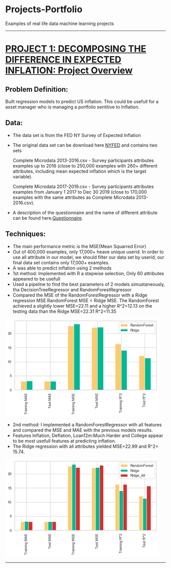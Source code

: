 # Projects-Portfolio
Examples of real life data machine learning projects

---

# [PROJECT 1: DECOMPOSING THE DIFFERENCE IN EXPECTED INFLATION: Project Overview](https://github.com/HermannJoel/Finance/tree/main/Inflation_Expectation)

## Problem Definition:

 Built regression models to predict US inflation. This could be usefull for a asset
 manager who is managing a portfolio sentitive to Inflation.
 ## Data:

* The data set is from the FED NY Survey of Expected Inflation
* The original data set can be download here [NYFED](https://www.newyorkfed.org/microeconomics/sce#/) and
  contains two sets

  Complete Microdata 2013-2016.csv - Survey participants attributes examples up to 2016 (close to 250,000 examples with 260+ different attributes, including mean expected inflation which is the target variable).

  Complete Microdata 2017-2019.csv - Survey participants attributes examples from January 1 2017 to Dec 30 2019 (close to 170,000 examples with the same attributes as Complete Microdata 2013-2016.csv).

* A description of the questionnaire and the name of different attribute can be found here.[Questionnaire](https://www.newyorkfed.org/medialibrary/interactives/sce/sce/downloads/datafrbny-sce-survey-core-module-public-questionnaire.pdf).

## Techniques:

* The main performance metric is the MSE(Mean Squarred Error)
* Out of 400,000 examples, only 17,000+  heave unique userid. In order to use all attribute in our model, we
    should filter our data set by userid; our final data set contains only 17,000+ examples.  
* A was able to predict inflation using 2 methods
* 1st method: Implemented with R a stepwise selection, Only 60 attributes appeared to be usefull
* Used a pipeline to find the best parameters of 2 models simustaneously, tha DecisionTreeRegressor and
  RandomForestRegressor
* Compared the MSE of the RandomForestRegressor with a Ridge regression MSE
  RandomForest MSE < Ridge MSE. The RandomForest achieved a slightly lower MSE=22.11 and a higher R^2=12.13 on the testing data than the Ridge MSE=22.31 R^2=11.35

![](/Images/Results1.png)

* 2nd method: I implemented a RandomForestRegressor with all features and compared the MSE and MAE with the previous models results.
* Features Inflation, Deflation, Loan12m:Much Harder and College appear to be most usefull features at predicting inflation.
* The Ridge regression with all attributes yielded MSE=22.99 and R^2= 15.74.

![](/Images/Results2.png)

---
